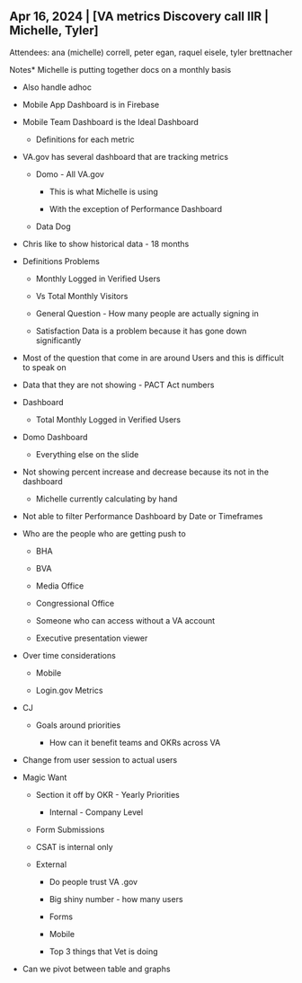 ## Apr 16, 2024 | [VA metrics Discovery call IIR | Michelle, Tyler]

Attendees: ana (michelle) correll, peter egan, raquel eisele, tyler brettnacher

Notes* Michelle is putting together docs on a monthly basis

* Also handle adhoc 

* Mobile App Dashboard is in Firebase

* Mobile Team Dashboard is the Ideal Dashboard

  - Definitions for each metric

* VA.gov has several dashboard that are tracking metrics

  - Domo - All VA.gov

    - This is what Michelle is using

    - With the exception of Performance Dashboard

  - Data Dog

* Chris like to show historical data - 18 months

* Definitions Problems

  - Monthly Logged in Verified Users

  - Vs Total Monthly Visitors

  - General Question - How many people are actually signing in

  - Satisfaction Data is a problem because it has gone down significantly

* Most of the question that come in are around Users and this is difficult to speak on

* Data that they are not showing - PACT Act numbers

* Dashboard

  - Total Monthly Logged in Verified Users

* Domo Dashboard

  - Everything else on the slide

* Not showing percent increase and decrease because its not in the dashboard

  - Michelle currently calculating by hand

* Not able to filter Performance Dashboard by Date or Timeframes

* Who are the people who are getting push to

  - BHA

  - BVA

  - Media Office

  - Congressional Office

  - Someone who can access without a VA account

  - Executive presentation viewer

* Over time considerations

  - Mobile

  - Login.gov Metrics

* CJ

  - Goals around priorities

    - How can it benefit teams and OKRs across VA

* Change from user session to actual users

* Magic Want

  - Section it off by OKR - Yearly Priorities

    - Internal - Company Level

  - Form Submissions

  - CSAT is internal only

  - External

    - Do people trust VA .gov

    - Big shiny number - how many users

    - Forms

    - Mobile

    - Top 3 things that Vet is doing

* Can we pivot between table and graphs
